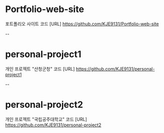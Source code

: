 # Portfolio-web-site
포트폴리오 사이트 코드
[URL] https://github.com/KJE9131/Portfolio-web-site

--

# personal-project1
개인 프로젝트 "산청군청" 코드
[URL] https://github.com/KJE9131/personal-project1

--

# personal-project2
개인 프로젝트 "국립공주대학교" 코드
[URL] https://github.com/KJE9131/personal-project2
